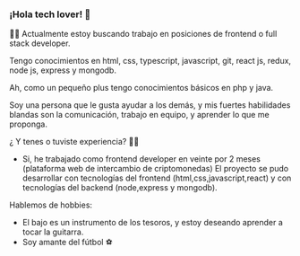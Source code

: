 ### ¡Hola tech lover! 👋


👨‍💻 Actualmente estoy buscando trabajo en posiciones de frontend o full stack developer.

Tengo conocimientos en html, css, typescript, javascript, git, react js, redux, node js, express y mongodb.

Ah, como un pequeño plus tengo conocimientos básicos en php y java.

Soy una persona que le gusta ayudar a los demás, y mis fuertes habilidades blandas son la comunicación,
trabajo en equipo, y aprender lo que me proponga.

¿ Y tenes o tuviste experiencia? 🤔😃

- Si, he trabajado como frontend developer en veinte por 2 meses
 (plataforma web de intercambio de criptomonedas)
El proyecto se pudo desarrollar con tecnologías del frontend (html,css,javascript,react) y con 
tecnologías del backend (node,express y mongodb).



Hablemos de hobbies:

- El bajo es un instrumento de los tesoros, y estoy deseando aprender a tocar la guitarra.
- Soy amante del fútbol ⚽ 

